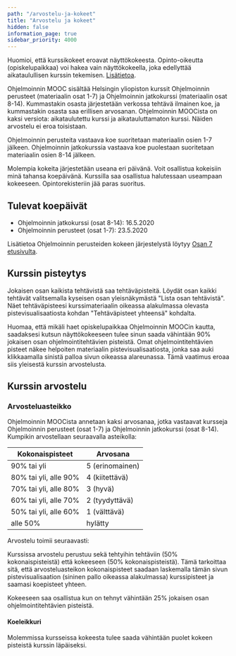 ```yaml
---
path: "/arvostelu-ja-kokeet"
title: "Arvostelu ja kokeet"
hidden: false
information_page: true
sidebar_priority: 4000
---
```


<notice>Huomioi, että kurssikokeet eroavat näyttökokeesta. Opinto-oikeutta (opiskelupaikkaa) voi hakea vain näyttökokeella, joka edellyttää aikataulullisen kurssin tekemisen. [Lisätietoa](./opinto-oikeus).</notice>

Ohjelmoinnin MOOC sisältää Helsingin yliopiston kurssit Ohjelmoinnin perusteet (materiaalin osat 1-7) ja Ohjelmoinnin jatkokurssi (materiaalin osat 8-14). Kummastakin osasta järjestetään verkossa tehtävä ilmainen koe, ja kummastakin osasta saa erillisen arvosanan. Ohjelmoinnin MOOCista on kaksi versiota: aikataulutettu kurssi ja aikatauluttamaton kurssi. Näiden arvostelu ei eroa toisistaan.

Ohjelmoinnin perusteita vastaava koe suoritetaan materiaalin osien 1-7 jälkeen. Ohjelmoinnin jatkokurssia vastaava koe puolestaan suoritetaan materiaalin osien 8-14 jälkeen.

Molempia kokeita järjestetään useana eri päivänä. Voit osallistua kokeisiin minä tahansa koepäivänä. Kurssilla saa osallistua halutessaan useampaan kokeeseen. Opintorekisteriin jää paras suoritus.

## Tulevat koepäivät

* Ohjelmoinnin jatkokurssi (osat 8-14): 16.5.2020
* Ohjelmoinnin perusteet (osat 1-7): 23.5.2020

Lisätietoa Ohjelmoinnin perusteiden kokeen järjestelystä löytyy [Osan 7 etusivulta](./osa-7).

## Kurssin pisteytys

Jokaisen osan kaikista tehtävistä saa tehtäväpisteitä. Löydät osan kaikki tehtävät valitsemalla kyseisen osan yleisnäkymästä "Lista osan tehtävistä". Näet tehtäväpisteesi kurssimateriaalin oikeassa alakulmassa olevasta pistevisualisaatiosta kohdan "Tehtäväpisteet yhteensä" kohdalta.

Huomaa, että mikäli haet opiskelupaikkaa Ohjelmoinnin MOOCin kautta, saadaksesi kutsun näyttökokeeseen tulee sinun saada vähintään 90% jokaisen osan ohjelmointitehtävien pisteistä. Omat ohjelmointitehtävien pisteet näkee helpoiten materiaalin pistevisualisaatiosta, jonka saa auki klikkaamalla sinistä palloa sivun oikeassa alareunassa. Tämä vaatimus eroaa siis yleisestä kurssin arvostelusta.

## Kurssin arvostelu

### Arvosteluasteikko

Ohjelmoinnin MOOCista annetaan kaksi arvosanaa, jotka vastaavat kursseja Ohjelmoinnin perusteet (osat 1-7) ja Ohjelmoinnin jatkokurssi (osat 8-14). Kumpikin arvostellaan seuraavalla asteikolla:

<table>
    <thead>
    <tr>
        <th>Kokonaispisteet</th>
        <th>Arvosana</th>
    </tr>
    </thead>
    <tbody>
    <tr>
        <td>90% tai yli</td>
        <td>5 (erinomainen)</td>
    </tr>
    <tr>
        <td>80% tai yli, alle 90%</td>
        <td>4 (kiitettävä)</td>
    </tr>
    <tr>
        <td>70% tai yli, alle 80%</td>
        <td>3 (hyvä)</td>
    </tr>
    <tr>
        <td>60% tai yli, alle 70%</td>
        <td>2 (tyydyttävä)</td>
    </tr>
    <tr>
        <td>50% tai yli, alle 60%</td>
        <td>1 (välttävä)</td>
    </tr>
    <tr>
        <td>alle 50%</td>
        <td>hylätty</td>
    </tr>
    </tbody>
</table>

Arvostelu toimii seuraavasti:

Kurssissa arvostelu perustuu sekä tehtyihin tehtäviin (50% kokonaispisteistä) että kokeeseen (50% kokonaispisteistä). Tämä tarkoittaa sitä, että arvosteluasteikon kokonaispisteet saadaan laskemalla tämän sivun pistevisualisaation (sininen pallo oikeassa alakulmassa) kurssipisteet ja saamasi koepisteet yhteen.

Kokeeseen saa osallistua kun on tehnyt vähintään 25% jokaisen osan ohjelmointitehtävien pisteistä.

<!--
Aikatauluttamattomassa kurssiversiossa arvostelu perustuu täysin kokeeseen. Tällä kurssin versiolla arvosteluasteikon kokonaispisteet ovat siis pelkästään koepisteet.

Kokeeseen saa osallistua kun on saanut jokaisen osan ohjelmointitehtävien pisteistä vähintään 90%. -->

#### Koeleikkuri

Molemmissa kursseissa kokeesta tulee saada vähintään puolet kokeen pisteistä kurssin läpäiseksi.
